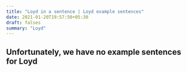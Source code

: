 ```yaml
---
title: "Loyd in a sentence | Loyd example sentences"
date: 2021-01-20T19:57:50+05:30
draft: falses
summary: "Loyd"
---
```

## Unfortunately, we have no example sentences for Loyd                 
